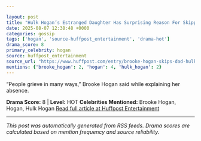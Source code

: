 ```yaml
---

layout: post
title: "Hulk Hogan’s Estranged Daughter Has Surprising Reason For Skipping Her Dad’s Funeral"
date: 2025-08-07 12:38:48 +0000
categories: gossip
tags: ['hogan', 'source-huffpost_entertainment', 'drama-hot']
drama_score: 8
primary_celebrity: hogan
source: huffpost_entertainment
source_url: "https://www.huffpost.com/entry/brooke-hogan-skips-dad-hulk-hogan-funeral_n_68936636e4b0d3424bc47638"
mentions: {'brooke_hogan': 2, 'hogan': 4, 'hulk_hogan': 2}
---
```


“People grieve in many ways,” Brooke Hogan said while explaining her absence.

**Drama Score:** 8 | **Level:** HOT **Celebrities Mentioned:** Brooke Hogan, Hogan, Hulk Hogan [Read full article at Huffpost Entertainment](https://www.huffpost.com/entry/brooke-hogan-skips-dad-hulk-hogan-funeral_n_68936636e4b0d3424bc47638)

---

*This post was automatically generated from RSS feeds. Drama scores are calculated based on mention frequency and source reliability.*